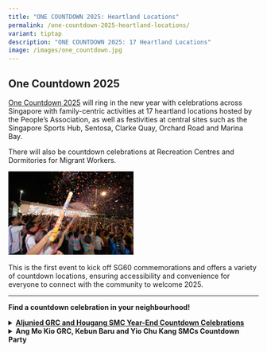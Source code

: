 ```yaml
---
title: "ONE COUNTDOWN 2025: Heartland Locations"
permalink: /one-countdown-2025-heartland-locations/
variant: tiptap
description: "ONE COUNTDOWN 2025: 17 Heartland Locations"
image: /images/one_countdown.jpg
---
```

<h2>One Countdown 2025</h2>
<p><a href="https://www.gowhere.gov.sg/onecountdown/" rel="noopener nofollow" target="_blank">One Countdown 2025</a> will
ring in the new year with celebrations across Singapore with family-centric
activities at 17 heartland locations hosted by the People’s Association,
as well as festivities at central sites such as the Singapore Sports Hub,
Sentosa, Clarke Quay, Orchard Road and Marina Bay.</p>
<p>There will also be countdown celebrations at Recreation Centres and Dormitories
for Migrant Workers.</p>
<div class="isomer-image-wrapper">
<img style="width: 50%;" height="auto" width="100%" alt="" src="/images/one_countdown_1.jpg">
</div>
<p>This is the first event to kick off SG60 commemorations and offers a variety
of countdown locations, ensuring accessibility and convenience for everyone
to connect with the community to welcome 2025.</p>
<hr>
<p><strong>Find a countdown celebration in your neighbourhood!</strong>
</p>
<div data-type="detailGroup" class="isomer-accordion isomer-accordion-white">
<details class="isomer-details">
<summary><strong><a href="https://www.facebook.com/share/v/1AsKuAndcc/" rel="noopener noreferrer nofollow" target="_blank"><u>Aljunied GRC and Hougang SMC Year-End Countdown Celebrations</u></a></strong>
</summary>
<div data-type="detailsContent" class="isomer-details-content">
<p><strong>Organiser(s): </strong>Aljunied GRC and Hougang GROs</p>
<p><strong>Date: </strong>31 Dec 2024</p>
<p><strong>Time:</strong> 10pm to 12.30am</p>
<p><strong>Venue:</strong> Hougang – Open field beside Hougang MRT Exit C</p>
<p>The celebration will feature a sensory-rich Night Bazaar offering traditional
delights from various cultures, including tutu kueh, Ramly burgers, and
vadai.</p>
<p>Residents can look forward to performances ranging from local singer-songwriters
to LED drum and Samba percussion spectacles, culminating in a grand finale
by homegrown singers Odelia Rei, he Great Ziyi, and Alicia Huang.</p>
<p>Residents have also come together to fold 2,025 crane origami. As midnight
approaches, a video featuring 2,025 wishes from residents will usher in
the New Year.</p>
</div>
</details>
<details class="isomer-details">
<summary><strong>Ang Mo Kio GRC, Kebun Baru and Yio Chu Kang SMCs Countdown Party</strong>
</summary>
<div data-type="detailsContent" class="isomer-details-content">
<p><strong>Date: </strong>31 Dec 2024</p>
<p><strong>Time:</strong> 9pm to 12.30am</p>
<p><strong>Venue:</strong> Ang Mo Kio Avenue 4, Mayflower Mall, Hardcourt,
Food Centre and Carpark</p>
<p>Residents can look forward to a vibrant event space brimming with memory-making
opportunities. Chill corners and instagrammable photo spots, including
an F1 Car, Super Trees, and a Neon Sign Photo Wall, cater to all ages.</p>
<p>A Digital Message Board, managed by youth volunteers, will display residents'
well-wishes for 2025, fostering intergenerational bonding.</p>
<p>There will also be traditional performances like Getai and Xin Yao blending
with modern acts such as Singapura Samba percussion.</p>
</div>
</details>
</div>
<p></p>